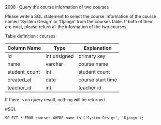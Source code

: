 2008 · Query the course information of two courses

Please write a SQL statement to select the course information of the course named
'System Design' or 'Django' from the courses table.
If both of them are exist, please return all the information of the two courses.

Table definition : courses

| Column Name   | Type            | Explanation       |
|---------------|-----------------|-------------------|
| id            | int unsigned    | primary key       |
| name          | varchar         | course name       |
| student_count | int             | student count     |
| created_at    | date            | course start time |
| teacher_id    | int             | teacher id        |


If there is no query result, nothing will be returned


#SQL

```
SELECT * FROM courses WHERE name in ('System Design', 'Django');
```